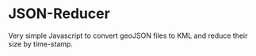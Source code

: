 # JSON-Reducer
Very simple Javascript to convert geoJSON files to KML and reduce their size by time-stamp.
